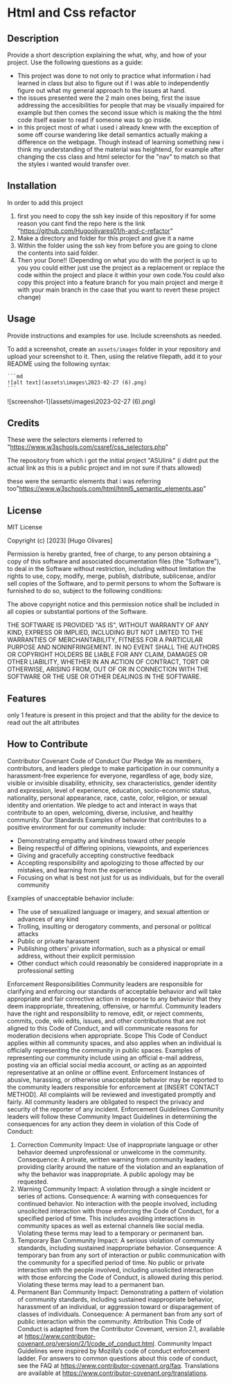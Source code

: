 # Html and Css refactor

## Description

Provide a short description explaining the what, why, and how of your project. Use the following questions as a guide:

- This project was done to not only to practice what information i had learned in class but also to figure out if I was able to independently figure out what my general approach to the issues at hand.
- the issues presented were the 2 main ones being, first the issue addressing the accesibilities for people that may be visually impaired for example but then comes the second issue which is making the the html code itself easier to read if someone was to go inside.
- in this project most of what i used i already knew with the exception of some off course wandering like detail semantics actually making a difference on the webpage. Though instead of learning something new i think my understanding of the material was heightend, for example after changing the css class and html selector for the "nav" to match so that the styles i wanted would transfer over.

## Installation
In order to add this project 
1. first you need to copy the ssh key inside of this repository if for some reason you cant find the repo here is the link "https://github.com/Hugoolivares01/h-and-c-refactor"
2. Make a directory and folder for this project and give it a name
3. Within the folder using the ssh key from before you are going to clone the contents into said folder.
4. Then your Done!!
(Depending on what you do with the porject is up to you you could either just use the project as a replacement or replace the code within the project and place it within your own code.You could also copy this project into a feature branch for you main project and merge it with your main branch in the case that you want to revert these project change)

## Usage

Provide instructions and examples for use. Include screenshots as needed.

To add a screenshot, create an `assets/images` folder in your repository and upload your screenshot to it. Then, using the relative filepath, add it to your README using the following syntax:

    ```md
    ![alt text](assets\images\2023-02-27 (6).png)
    ```
![screenshot-1](assets\images\2023-02-27 (6).png)
## Credits
These were the selectors elements i referred to "https://www.w3schools.com/cssref/css_selectors.php"

The repository from which i got the initial project "ASUlink" 
(i didnt put the actual link as this is a public project and im not sure if thats allowed)

these were the semantic elements that i was referring too"https://www.w3schools.com/html/html5_semantic_elements.asp"

## License

MIT License

Copyright (c) [2023] [Hugo Olivares]

Permission is hereby granted, free of charge, to any person obtaining a copy
of this software and associated documentation files (the "Software"), to deal
in the Software without restriction, including without limitation the rights
to use, copy, modify, merge, publish, distribute, sublicense, and/or sell
copies of the Software, and to permit persons to whom the Software is
furnished to do so, subject to the following conditions:

The above copyright notice and this permission notice shall be included in all
copies or substantial portions of the Software.

THE SOFTWARE IS PROVIDED "AS IS", WITHOUT WARRANTY OF ANY KIND, EXPRESS OR
IMPLIED, INCLUDING BUT NOT LIMITED TO THE WARRANTIES OF MERCHANTABILITY,
FITNESS FOR A PARTICULAR PURPOSE AND NONINFRINGEMENT. IN NO EVENT SHALL THE
AUTHORS OR COPYRIGHT HOLDERS BE LIABLE FOR ANY CLAIM, DAMAGES OR OTHER
LIABILITY, WHETHER IN AN ACTION OF CONTRACT, TORT OR OTHERWISE, ARISING FROM,
OUT OF OR IN CONNECTION WITH THE SOFTWARE OR THE USE OR OTHER DEALINGS IN THE
SOFTWARE.

## Features
 only 1 feature is present in this project and that the ability for the device to read out the alt attributes

## How to Contribute
Contributor Covenant Code of Conduct
Our Pledge
We as members, contributors, and leaders pledge to make participation in our
community a harassment-free experience for everyone, regardless of age, body
size, visible or invisible disability, ethnicity, sex characteristics, gender
identity and expression, level of experience, education, socio-economic status,
nationality, personal appearance, race, caste, color, religion, or sexual
identity and orientation.
We pledge to act and interact in ways that contribute to an open, welcoming,
diverse, inclusive, and healthy community.
Our Standards
Examples of behavior that contributes to a positive environment for our
community include:

* Demonstrating empathy and kindness toward other people
* Being respectful of differing opinions, viewpoints, and experiences
* Giving and gracefully accepting constructive feedback
* Accepting responsibility and apologizing to those affected by our mistakes,
and learning from the experience
* Focusing on what is best not just for us as individuals, but for the overall
community

Examples of unacceptable behavior include:

* The use of sexualized language or imagery, and sexual attention or advances of
any kind
* Trolling, insulting or derogatory comments, and personal or political attacks
* Public or private harassment
* Publishing others’ private information, such as a physical or email address,
without their explicit permission
* Other conduct which could reasonably be considered inappropriate in a
professional setting

Enforcement Responsibilities
Community leaders are responsible for clarifying and enforcing our standards of
acceptable behavior and will take appropriate and fair corrective action in
response to any behavior that they deem inappropriate, threatening, offensive,
or harmful.
Community leaders have the right and responsibility to remove, edit, or reject
comments, commits, code, wiki edits, issues, and other contributions that are
not aligned to this Code of Conduct, and will communicate reasons for moderation
decisions when appropriate.
Scope
This Code of Conduct applies within all community spaces, and also applies when
an individual is officially representing the community in public spaces.
Examples of representing our community include using an official e-mail address,
posting via an official social media account, or acting as an appointed
representative at an online or offline event.
Enforcement
Instances of abusive, harassing, or otherwise unacceptable behavior may be
reported to the community leaders responsible for enforcement at
[INSERT CONTACT METHOD].
All complaints will be reviewed and investigated promptly and fairly.
All community leaders are obligated to respect the privacy and security of the
reporter of any incident.
Enforcement Guidelines
Community leaders will follow these Community Impact Guidelines in determining
the consequences for any action they deem in violation of this Code of Conduct:
1. Correction
Community Impact: Use of inappropriate language or other behavior deemed
unprofessional or unwelcome in the community.
Consequence: A private, written warning from community leaders, providing
clarity around the nature of the violation and an explanation of why the
behavior was inappropriate. A public apology may be requested.
2. Warning
Community Impact: A violation through a single incident or series of
actions.
Consequence: A warning with consequences for continued behavior. No
interaction with the people involved, including unsolicited interaction with
those enforcing the Code of Conduct, for a specified period of time. This
includes avoiding interactions in community spaces as well as external channels
like social media. Violating these terms may lead to a temporary or permanent
ban.
3. Temporary Ban
Community Impact: A serious violation of community standards, including
sustained inappropriate behavior.
Consequence: A temporary ban from any sort of interaction or public
communication with the community for a specified period of time. No public or
private interaction with the people involved, including unsolicited interaction
with those enforcing the Code of Conduct, is allowed during this period.
Violating these terms may lead to a permanent ban.
4. Permanent Ban
Community Impact: Demonstrating a pattern of violation of community
standards, including sustained inappropriate behavior, harassment of an
individual, or aggression toward or disparagement of classes of individuals.
Consequence: A permanent ban from any sort of public interaction within the
community.
Attribution
This Code of Conduct is adapted from the Contributor Covenant,
version 2.1, available at
https://www.contributor-covenant.org/version/2/1/code_of_conduct.html.
Community Impact Guidelines were inspired by
Mozilla’s code of conduct enforcement ladder.
For answers to common questions about this code of conduct, see the FAQ at
https://www.contributor-covenant.org/faq. Translations are available at
https://www.contributor-covenant.org/translations.
